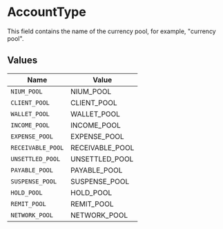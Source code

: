 # AccountType

This field contains the name of the currency pool, for example, "currency pool".


## Values

| Name              | Value             |
| ----------------- | ----------------- |
| `NIUM_POOL`       | NIUM_POOL         |
| `CLIENT_POOL`     | CLIENT_POOL       |
| `WALLET_POOL`     | WALLET_POOL       |
| `INCOME_POOL`     | INCOME_POOL       |
| `EXPENSE_POOL`    | EXPENSE_POOL      |
| `RECEIVABLE_POOL` | RECEIVABLE_POOL   |
| `UNSETTLED_POOL`  | UNSETTLED_POOL    |
| `PAYABLE_POOL`    | PAYABLE_POOL      |
| `SUSPENSE_POOL`   | SUSPENSE_POOL     |
| `HOLD_POOL`       | HOLD_POOL         |
| `REMIT_POOL`      | REMIT_POOL        |
| `NETWORK_POOL`    | NETWORK_POOL      |